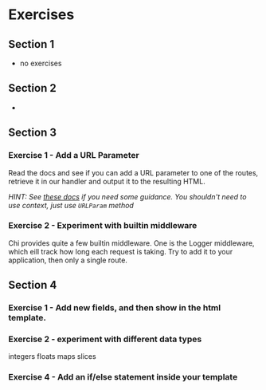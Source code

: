 # Exercises
## Section 1
- no exercises
## Section 2
- 
## Section 3

### Exercise 1 - Add a URL Parameter
Read the docs and see if you can add a URL parameter to one of the routes,
retrieve it in our handler and output it to the resulting HTML.

*HINT: See [these docs](https://github.com/go-chi/chi#url-parameters) if you
need some guidance.
You shouldn't need to use context, just use `URLParam` method*

### Exercise 2 - Experiment with builtin middleware

Chi provides quite a few builtin middleware. One is the Logger middleware,
which eill track how long each request is taking.
Try to add it to your application, then only a single route.

## Section 4

### Exercise 1 - Add new fields, and then show in the html template.

### Exercise 2 - experiment with different data types
integers
floats
maps
slices

### Exercise 4 - Add an if/else statement inside your template


